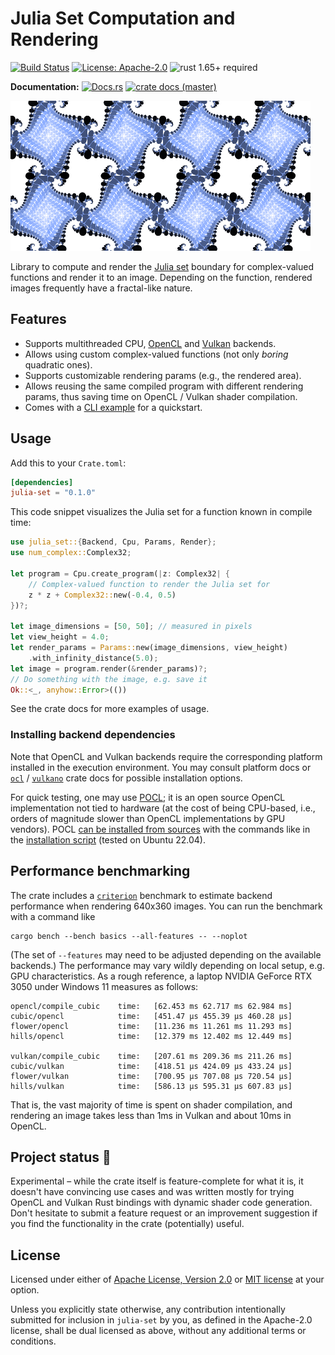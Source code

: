# Julia Set Computation and Rendering

[![Build Status](https://github.com/slowli/julia-set-rs/workflows/CI/badge.svg?branch=master)](https://github.com/slowli/julia-set-rs/actions)
[![License: Apache-2.0](https://img.shields.io/github/license/slowli/julia-set-rs.svg)](https://github.com/slowli/julia-set-rs/blob/master/LICENSE)
![rust 1.65+ required](https://img.shields.io/badge/rust-1.65+-blue.svg?label=Required%20Rust)

**Documentation:** [![Docs.rs](https://docs.rs/julia-set/badge.svg)](https://docs.rs/julia-set/)
[![crate docs (master)](https://img.shields.io/badge/master-yellow.svg?label=docs)](https://slowli.github.io/julia-set-rs/julia_set/)

<p>
  <img src="https://github.com/slowli/julia-set-rs/raw/master/examples/tiles.png" alt="Fractal example" width="480" height="240">
</p>

Library to compute and render the [Julia set] boundary for complex-valued functions
and render it to an image. Depending on the function, rendered images frequently
have a fractal-like nature.

## Features

- Supports multithreaded CPU, [OpenCL] and [Vulkan] backends.
- Allows using custom complex-valued functions (not only *boring* quadratic ones).
- Supports customizable rendering params (e.g., the rendered area).
- Allows reusing the same compiled program with different rendering params,
  thus saving time on OpenCL / Vulkan shader compilation.
- Comes with a [CLI example](examples/cli.rs) for a quickstart.

## Usage

Add this to your `Crate.toml`:

```toml
[dependencies]
julia-set = "0.1.0"
```

This code snippet visualizes the Julia set for a function known in compile time:

```rust
use julia_set::{Backend, Cpu, Params, Render};
use num_complex::Complex32;

let program = Cpu.create_program(|z: Complex32| {
    // Complex-valued function to render the Julia set for 
    z * z + Complex32::new(-0.4, 0.5)
})?;

let image_dimensions = [50, 50]; // measured in pixels
let view_height = 4.0;
let render_params = Params::new(image_dimensions, view_height)
    .with_infinity_distance(5.0);
let image = program.render(&render_params)?;
// Do something with the image, e.g. save it 
Ok::<_, anyhow::Error>(())
```

See the crate docs for more examples of usage.

### Installing backend dependencies

Note that OpenCL and Vulkan backends require the corresponding platform installed
in the execution environment. You may consult platform docs or [`ocl`] / [`vulkano`] crate
docs for possible installation options.

For quick testing, one may use [POCL](https://github.com/pocl/pocl);
it is an open source OpenCL implementation not tied to hardware 
(at the cost of being CPU-based, i.e., orders of magnitude
slower than OpenCL implementations by GPU vendors).
POCL [can be installed from sources](http://portablecl.org/docs/html/install.html)
with the commands like in the [installation script](install-pocl.sh)
(tested on Ubuntu 22.04).

## Performance benchmarking

The crate includes a [`criterion`] benchmark to estimate backend performance
when rendering 640x360 images. You can run the benchmark with a command like

```shell
cargo bench --bench basics --all-features -- --noplot
```

(The set of `--features` may need to be adjusted depending on the available backends.)
The performance may vary wildly depending on local setup, e.g. GPU characteristics.
As a rough reference, a laptop NVIDIA GeForce RTX 3050 under Windows 11 measures as follows:

```text
opencl/compile_cubic    time:   [62.453 ms 62.717 ms 62.984 ms]
cubic/opencl            time:   [451.47 µs 455.39 µs 460.28 µs]
flower/opencl           time:   [11.236 ms 11.261 ms 11.293 ms]
hills/opencl            time:   [12.379 ms 12.402 ms 12.449 ms]

vulkan/compile_cubic    time:   [207.61 ms 209.36 ms 211.26 ms]
cubic/vulkan            time:   [418.51 µs 424.09 µs 433.24 µs]
flower/vulkan           time:   [700.95 µs 707.08 µs 720.54 µs]
hills/vulkan            time:   [586.13 µs 595.31 µs 607.83 µs]
```

That is, the vast majority of time is spent on shader compilation, and rendering an image
takes less than 1ms in Vulkan and about 10ms in OpenCL.

## Project status 🚧

Experimental – while the crate itself is feature-complete for what it is, it doesn't have
convincing use cases and was written mostly for trying OpenCL and Vulkan Rust bindings
with dynamic shader code generation. Don't hesitate to submit a feature request
or an improvement suggestion if you find the functionality in the crate (potentially) useful.

## License

Licensed under either of [Apache License, Version 2.0](LICENSE-APACHE)
or [MIT license](LICENSE-MIT) at your option.

Unless you explicitly state otherwise, any contribution intentionally submitted
for inclusion in `julia-set` by you, as defined in the Apache-2.0 license,
shall be dual licensed as above, without any additional terms or conditions.

[Julia set]: https://en.wikipedia.org/wiki/Julia_set
[OpenCL]: https://www.khronos.org/opencl/
[Vulkan]: https://www.khronos.org/vulkan/
[`ocl`]: https://crates.io/crates/ocl
[`vulkano`]: https://crates.io/crates/vulkano
[`criterion`]: https://crates.io/crates/criterion
